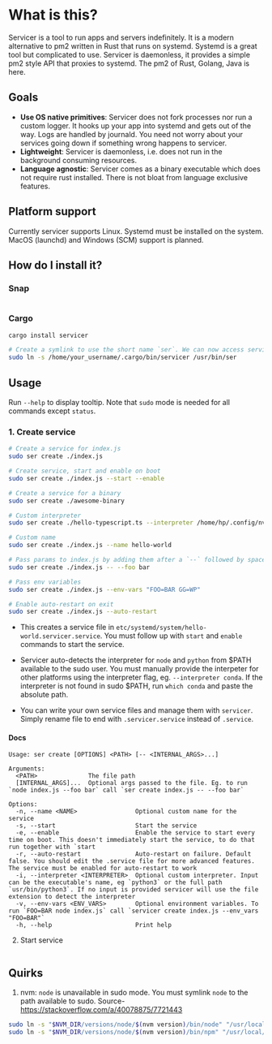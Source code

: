# What is this?

Servicer is a tool to run apps and servers indefinitely. It is a modern alternative to pm2 written in Rust that runs on systemd. Systemd is a great tool but complicated to use. Servicer is daemonless, it provides a simple pm2 style API that proxies to systemd. The pm2 of Rust, Golang, Java is here.

## Goals

- **Use OS native primitives**: Servicer does not fork processes nor run a custom logger. It hooks up your app into systemd and gets out of the way. Logs are handled by journald. You need not worry about your services going down if something wrong happens to servicer.
- **Lightweight**: Servicer is daemonless, i.e. does not run in the background consuming resources.
- **Language agnostic**: Servicer comes as a binary executable which does not require rust installed. There is not bloat from language exclusive features.

## Platform support

Currently servicer supports Linux. Systemd must be installed on the system. MacOS (launchd) and Windows (SCM) support is planned.

## How do I install it?

### Snap

```sh

```

### Cargo

```sh
cargo install servicer

# Create a symlink to use the short name `ser`. We can now access servicer in sudo mode
sudo ln -s /home/your_username/.cargo/bin/servicer /usr/bin/ser
```

## Usage

Run `--help` to display tooltip. Note that `sudo` mode is needed for all commands except `status`.

### 1. Create service

```sh
# Create a service for index.js
sudo ser create ./index.js

# Create service, start and enable on boot
sudo ser create ./index.js --start --enable

# Create a service for a binary
sudo ser create ./awesome-binary

# Custom interpreter
sudo ser create ./hello-typescript.ts --interpreter /home/hp/.config/nvm/versions/node/v20.1.0/bin/ts-node

# Custom name
sudo ser create ./index.js --name hello-world

# Pass params to index.js by adding them after a `--` followed by space
sudo ser create ./index.js -- --foo bar

# Pass env variables
sudo ser create ./index.js --env-vars "FOO=BAR GG=WP"

# Enable auto-restart on exit
sudo ser create ./index.js --auto-restart
```

- This creates a service file in `etc/systemd/system/hello-world.servicer.service`. You must follow up with `start` and `enable` commands to start the service.

- Servicer auto-detects the interpreter for `node` and `python` from $PATH available to the sudo user. You must manually provide the interpeter for other platforms using the interpreter flag, eg. `--interpreter conda`. If the interpreter is not found in sudo $PATH, run `which conda` and paste the absolute path.

- You can write your own service files and manage them with `servicer`. Simply rename file to end with `.servicer.service` instead of `.service`.


#### Docs

```
Usage: ser create [OPTIONS] <PATH> [-- <INTERNAL_ARGS>...]

Arguments:
  <PATH>              The file path
  [INTERNAL_ARGS]...  Optional args passed to the file. Eg. to run `node index.js --foo bar` call `ser create index.js -- --foo bar`

Options:
  -n, --name <NAME>                Optional custom name for the service
  -s, --start                      Start the service
  -e, --enable                     Enable the service to start every time on boot. This doesn't immediately start the service, to do that run together with `start
  -r, --auto-restart               Auto-restart on failure. Default false. You should edit the .service file for more advanced features. The service must be enabled for auto-restart to work
  -i, --interpreter <INTERPRETER>  Optional custom interpreter. Input can be the executable's name, eg `python3` or the full path `usr/bin/python3`. If no input is provided servicer will use the file extension to detect the interpreter
  -v, --env-vars <ENV_VARS>        Optional environment variables. To run `FOO=BAR node index.js` call `servicer create index.js --env_vars "FOO=BAR"`
  -h, --help                       Print help
```

2. Start service

```sh

```

## Quirks

1. nvm: `node` is unavailable in sudo mode. You must symlink `node` to the path available to sudo. Source- https://stackoverflow.com/a/40078875/7721443

  ```sh
  sudo ln -s "$NVM_DIR/versions/node/$(nvm version)/bin/node" "/usr/local/bin/node"
  sudo ln -s "$NVM_DIR/versions/node/$(nvm version)/bin/npm" "/usr/local/bin/npm"
  ```
